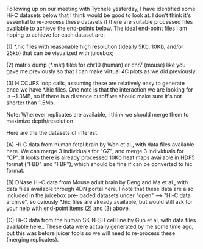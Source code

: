 Following up on our meeting with Tychele yesterday, I have identified some Hi-C datasets below that I think would be good to look at. I don't think it's essential to re-process these datasets if there are suitable processed files available to achieve the end-points below. The ideal end-point files I am hoping to achieve for each dataset are:

(1) *.hic files with reasonable high resolution (ideally 5Kb, 10Kb, and/or 25kb) that can be visualized with juicebox;

(2) matrix dump (*.mat) files for chr10 (human) or chr7 (mouse) like you gave me previously so that I can make virtual 4C plots as we did previously; 

(3) HICCUPS loop calls, assuming these are relatively easy to generate once we have *.hic files. One note is that the interaction we are looking for is ~1.3MB, so if there is a distance cutoff we should make sure it's not shorter than 1.5Mb.

Note: Wherever replicates are available, i think we should merge them to maximize depth/resolution

Here are the the datasets of interest:

(A) Hi-C data from human fetal brain by Won et al., with data files available here. We can merge 3 individuals for "GZ", and merge 3 individuals for "CP". It looks there is already processed 10Kb heat maps available in HDF5 format ("FBD" and "FBP"), which should be fine if can be converted to hic format.

(B) DNase Hi-C data from Mouse adult brain by Deng and Ma et al., with data files available through 4DN portal here. I note that these data are also included in the juicebox pre-loaded datasets under "open" --> "Hi-C data archive", so oviously *.hic files are already available, but would still ask for your help with end-point items (2) and (3) above.

(C) Hi-C data from the human SK-N-SH cell line by Guo et al, with data files available here.. These data were actually generated by me some time ago, but this was before juicer tools so we will need to re-process these (merging replicates).


